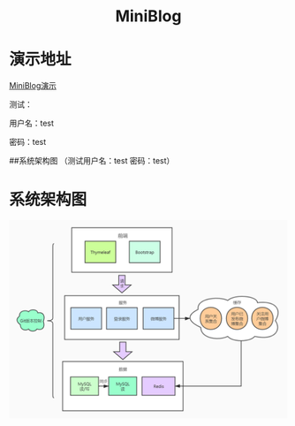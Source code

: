 <div align="center">
    <h1>
        MiniBlog
    </h1>
</div>
<h1>演示地址</h1>

<a href="http://bowentu.top:8080">MiniBlog演示</a>

测试：

用户名：test 	

密码：test

##系统架构图
<span>（测试用户名：test 密码：test）<span>
<h1>系统架构图</h1>

<div align="center">
  <img src="pics/miniblog架构.jpg">
</div>
